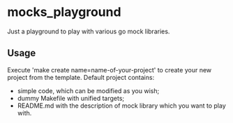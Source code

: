 # mocks_playground
Just a playground to play with various go mock libraries.

## Usage

Execute 'make create name=name-of-your-project' to create your new project from the template.
Default project contains:
- simple code, which can be modified as you wish;
- dummy Makefile with unified targets;
- README.md with the description of mock library which you want to play with.
